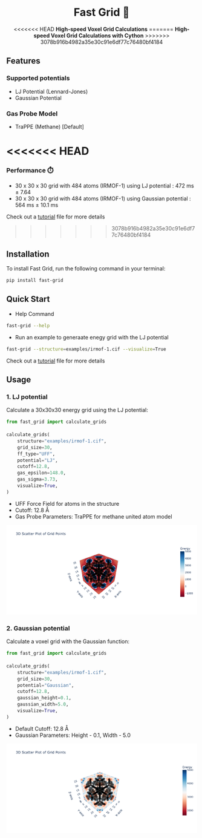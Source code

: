 
<div align="center">

<h1> Fast Grid 🏁 </h1>

  <p>
<<<<<<< HEAD
    <strong>High-speed Voxel Grid Calculations</strong>
=======
    <strong>High-speed Voxel Grid Calculations with Cython</strong>
>>>>>>> 3078b916b4982a35e30c91e6df77c76480bf4184
  </p>

</div>

## Features

### Supported potentials
- LJ Potential (Lennard-Jones)
- Gaussian Potential

### Gas Probe Model
- TraPPE (Methane) [Default]

<<<<<<< HEAD
=======
### Performance ⏱️
- 30 x 30 x 30 grid with 484 atoms (IRMOF-1) using LJ potential : 472 ms ± 7.64
- 30 x 30 x 30 grid with 484 atoms (IRMOF-1) using Gaussian potential : 564 ms ± 10.1 ms


Check out a [tutorial](tutorial.ipynb) file for more details

>>>>>>> 3078b916b4982a35e30c91e6df77c76480bf4184
## Installation

To install Fast Grid, run the following command in your terminal:

```bash
pip install fast-grid
```

## Quick Start
- Help Command

```bash
fast-grid --help
```

- Run an example to generaate enegy grid with the LJ potential

```bash
fast-grid --structure=examples/irmof-1.cif --visualize=True
```

Check out a [tutorial](tutorial.ipynb) file for more details

## Usage

### 1. LJ potential

Calculate a 30x30x30 energy grid using the LJ potential:

```python
from fast_grid import calculate_grids

calculate_grids(
    structure="examples/irmof-1.cif",
    grid_size=30,
    ff_type="UFF",
    potential="LJ",
    cutoff=12.8,
    gas_epsilon=148.0,
    gas_sigma=3.73,
    visualize=True,
)
```

- UFF Force Field for atoms in the structure
- Cutoff: 12.8 Å
- Gas Probe Parameters: TraPPE for methane united atom model

![lj_irmof-1](./images/lj_irmof-1.png)
 
### 2. Gaussian potential

Calculate a voxel grid with the Gaussian function:

```python
from fast_grid import calculate_grids

calculate_grids(
    structure="examples/irmof-1.cif",
    grid_size=30,
    potential="Gaussian",
    cutoff=12.8,
    gaussian_height=0.1,
    gaussian_width=5.0,
    visualize=True,
)
```

- Default Cutoff: 12.8 Å
- Gaussian Parameters: Height - 0.1, Width - 5.0

![gaussian_irmof-1](./images/gaussian_irmof-1.png)
